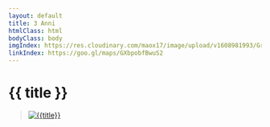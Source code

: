 ```yaml
---
layout: default
title: 3 Anni
htmlClass: html
bodyClass: body
imgIndex: https://res.cloudinary.com/maox17/image/upload/v1608981993/Greta/3anni_madqot.png
linkIndex: https://goo.gl/maps/GXbpobfBwuS2
---
```


<div class="container">

  <h1> {{ title }} </h1>


<blockquote class="blockquote text-center">
  <a href="{{linkIndex}}">
    <img src="{{imgIndex}}" class="img-fluid" alt="{{title}}">
  </a>

</blockquote>

</div>
